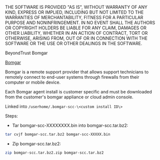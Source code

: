 THE SOFTWARE IS PROVIDED "AS IS", WITHOUT WARRANTY OF ANY KIND, EXPRESS OR IMPLIED, INCLUDING BUT NOT LIMITED TO THE WARRANTIES OF MERCHANTABILITY, FITNESS FOR A PARTICULAR PURPOSE AND NONINFRINGEMENT. IN NO EVENT SHALL THE AUTHORS OR COPYRIGHT HOLDERS BE LIABLE FOR ANY CLAIM, DAMAGES OR OTHER LIABILITY, WHETHER IN AN ACTION OF CONTRACT, TORT OR OTHERWISE, ARISING FROM, OUT OF OR IN CONNECTION WITH THE SOFTWARE OR THE USE OR OTHER DEALINGS IN THE SOFTWARE.

BeyondTrust Bomgar

[Bomgar](https://www.beyondtrust.com) 

Bomgar is a remote support provider that allows support technicians
to remotely connect to end-user systems through firewalls from their
computer or mobile device.

Each Bomgar agent install is customer specific and must be downloaded
from the customer's bomgar appliance or cloud admin console.

Linked into `/userhome/.bomgar-scc-\<custom install ID\> `

Steps:

- Tar bomgar-scc-XXXXXXXX.bin into bomgar-scc.tar.bz2:

```bash linenums="1"
tar cvjf bomgar-scc.tar.bz2 bomgar-scc-XXXXX.bin
```

- Zip bomgar-scc.tar.bz2: 

```bash linenums="1"
zip bomgar-scc.tar.bz2.zip bomgar-scc.tar.bz2
```
